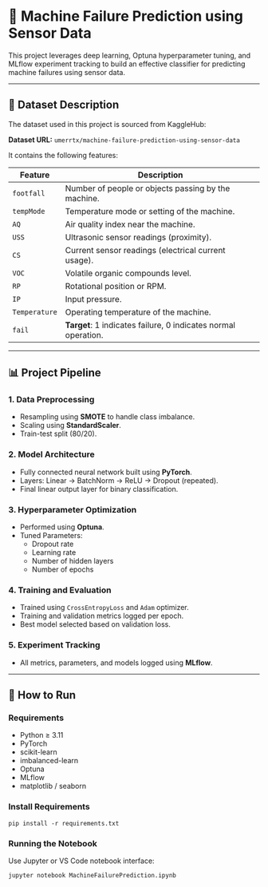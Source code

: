 # 🧠 Machine Failure Prediction using Sensor Data

This project leverages deep learning, Optuna hyperparameter tuning, and MLflow experiment tracking to build an effective classifier for predicting machine failures using sensor data.

---

## 📁 Dataset Description

The dataset used in this project is sourced from KaggleHub:

**Dataset URL:** `umerrtx/machine-failure-prediction-using-sensor-data`

It contains the following features:

| Feature       | Description                                                                 |
|---------------|-----------------------------------------------------------------------------|
| `footfall`    | Number of people or objects passing by the machine.                         |
| `tempMode`    | Temperature mode or setting of the machine.                                 |
| `AQ`          | Air quality index near the machine.                                         |
| `USS`         | Ultrasonic sensor readings (proximity).                                     |
| `CS`          | Current sensor readings (electrical current usage).                         |
| `VOC`         | Volatile organic compounds level.                                           |
| `RP`          | Rotational position or RPM.                                                 |
| `IP`          | Input pressure.                                                             |
| `Temperature` | Operating temperature of the machine.                                       |
| `fail`        | **Target**: 1 indicates failure, 0 indicates normal operation.              |

---

## 📊 Project Pipeline

### **1. Data Preprocessing**
- Resampling using **SMOTE** to handle class imbalance.
- Scaling using **StandardScaler**.
- Train-test split (80/20).

### **2. Model Architecture**
- Fully connected neural network built using **PyTorch**.
- Layers: Linear → BatchNorm → ReLU → Dropout (repeated).
- Final linear output layer for binary classification.

### **3. Hyperparameter Optimization**
- Performed using **Optuna**.
- Tuned Parameters:
  - Dropout rate
  - Learning rate
  - Number of hidden layers
  - Number of epochs

### **4. Training and Evaluation**
- Trained using `CrossEntropyLoss` and `Adam` optimizer.
- Training and validation metrics logged per epoch.
- Best model selected based on validation loss.

### **5. Experiment Tracking**
- All metrics, parameters, and models logged using **MLflow**.

---

## 🚀 How to Run

### **Requirements**
- Python ≥ 3.11
- PyTorch
- scikit-learn
- imbalanced-learn
- Optuna
- MLflow
- matplotlib / seaborn

### **Install Requirements**
```
pip install -r requirements.txt
```

### **Running the Notebook**
Use Jupyter or VS Code notebook interface:
```
jupyter notebook MachineFailurePrediction.ipynb
```
